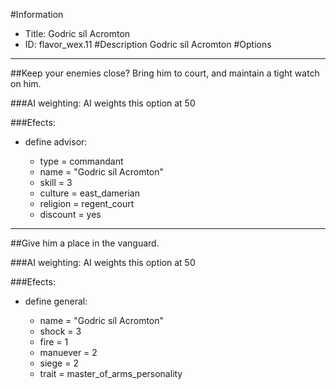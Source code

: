 #Information
 - Title: Godric síl Acromton
 - ID: flavor_wex.11
#Description
Godric síl Acromton
#Options

___
##Keep your enemies close? Bring him to court, and maintain a tight watch on him.

###AI weighting:
AI weights this option at 50


###Efects:<ul><li>define advisor:</li><ul><li>type = commandant</li><li>name = "Godric síl Acromton"</li><li>skill = 3</li><li>culture = east_damerian</li><li>religion = regent_court</li><li>discount = yes</li></ul></ul>

___
##Give him a place in the vanguard.

###AI weighting:
AI weights this option at 50


###Efects:<ul><li>define general:</li><ul><li>name = "Godric síl Acromton"</li><li>shock = 3</li><li>fire = 1</li><li>manuever = 2</li><li>siege = 2</li><li>trait = master_of_arms_personality</li></ul></ul>
